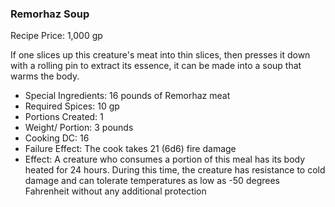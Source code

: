 ### Remorhaz Soup

Recipe Price: 1,000 gp

If one slices up this creature's meat into thin slices, then presses it down with a rolling pin to extract its essence, it can be made into a soup that warms the body.

- ﻿﻿Special Ingredients: 16 pounds of Remorhaz meat
- ﻿﻿Required Spices: 10 gp
- ﻿﻿Portions Created: 1
- ﻿﻿Weight/ Portion: 3 pounds
- ﻿﻿Cooking DC: 16
- ﻿﻿Failure Effect: The cook takes 21 (6d6) fire damage
- ﻿﻿Effect: A creature who consumes a portion of this meal has its body heated for 24 hours. During this time, the creature has resistance to cold damage and can tolerate temperatures as low as -50 degrees Fahrenheit without any additional protection
